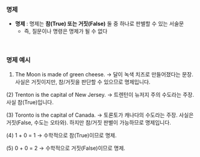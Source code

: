 ### 명제 

- **명제** : 명제는 **참(True) 또는 거짓(False)** 둘 중 하나로 판별할 수 있는 서술문
     - 즉, 질문이나 명령은 명제가 될 수 없다 

<br/>

### 명제 예시 

1. The Moon is made of green cheese. → 달이 녹색 치즈로 만들어졌다는 문장. 사실은 거짓이지만, 참/거짓을 판단할 수 있으므로 명제입니다.

(2) Trenton is the capital of New Jersey. → 트렌턴이 뉴저지 주의 수도라는 주장. 사실 참(True)입니다.

(3) Toronto is the capital of Canada. → 토론토가 캐나다의 수도라는 주장. 사실은 거짓(False, 수도는 오타와). 하지만 참/거짓 판별이 가능하므로 명제입니다.

(4) 1 + 0 = 1 → 수학적으로 참(True)이므로 명제.

(5) 0 + 0 = 2 → 수학적으로 거짓(False)이므로 명제.
